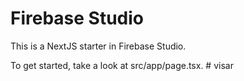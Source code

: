 # Firebase Studio

This is a NextJS starter in Firebase Studio.

To get started, take a look at src/app/page.tsx.
#   v i s a r  
 